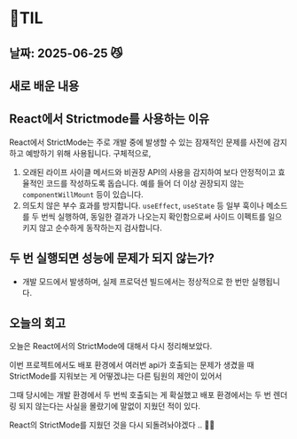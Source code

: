 # 🧾TIL

## 날짜: 2025-06-25 😼

## 새로 배운 내용

## React에서 Strictmode를 사용하는 이유

React에서 StrictMode는 주로 개발 중에 발생할 수 있는 잠재적인 문제를 사전에 감지하고 예방하기 위해 사용됩니다. 구체적으로,

1. 오래된 라이프 사이클 메서드와 비권장 API의 사용을 감지하여 보다 안정적이고 효율적인 코드를 작성하도록 돕습니다. 예를 들어 더 이상 권장되지 않는 `componentWillMount` 등이 있습니다.
2. 의도치 않은 부수 효과를 방지합니다. `useEffect`, `useState` 등 일부 훅이나 메소드를 두 번씩 실행하여, 동일한 결과가 나오는지 확인함으로써 사이드 이펙트를 일으키지 않고 순수하게 동작하는지 검사합니다.

## 두 번 실행되면 성능에 문제가 되지 않는가?

- 개발 모드에서 발생하며, 실제 프로덕션 빌드에서는 정상적으로 한 번만 실행됩니다.

## 오늘의 회고
오늘은 React에서의 StrictMode에 대해서 다시 정리해보았다.

이번 프로젝트에서도 배포 환경에서 여러번 api가 호출되는 문제가 생겼을 때 StrictMode를 지워보는 게 어떻겠냐는 다른 팀원의 제안이 있어서

그때 당시에는 개발 환경에서 두 번씩 호출되는 게 확실했고 배포 환경에서는 두 번 렌더링 되지 않는다는 사실을 몰랐기에 말없이 지웠던 적이 있다.

React의 StrictMode를 지웠던 것을 다시 되돌려놔야겠다 .. ✍🏻